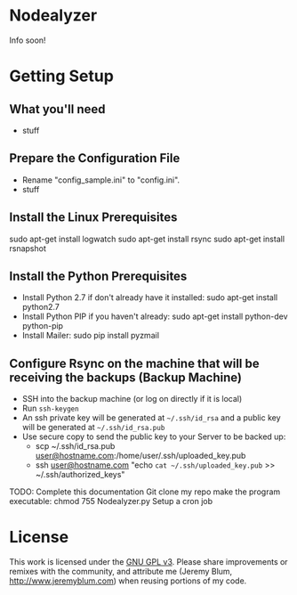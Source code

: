 Nodealyzer
=============
Info soon!

Getting Setup
=============
What you'll need
----------------
* stuff

Prepare the Configuration File
------------------------------
* Rename "config_sample.ini" to "config.ini".
* stuff

Install the Linux Prerequisites
-------------------------------
sudo apt-get install logwatch
sudo apt-get install rsync
sudo apt-get install rsnapshot


Install the Python Prerequisites
--------------------------------
* Install Python 2.7 if don't already have it installed: sudo apt-get install python2.7
* Install Python PIP if you haven't already: sudo apt-get install python-dev python-pip
* Install Mailer: sudo pip install pyzmail

Configure Rsync on the machine that will be receiving the backups (Backup Machine)
----------------------------------------------------------------------------------
* SSH into the backup machine (or log on directly if it is local)
* Run `ssh-keygen`
* An ssh private key will be generated at `~/.ssh/id_rsa` and a public key will be generated at `~/.ssh/id_rsa.pub`
* Use secure copy to send the public key to your Server to be backed up:
    * scp ~/.ssh/id_rsa.pub user@hostname.com:/home/user/.ssh/uploaded_key.pub
	* ssh user@hostname.com "echo `cat ~/.ssh/uploaded_key.pub` >> ~/.ssh/authorized_keys"

TODO: Complete this documentation
Git clone my repo
make the program executable: chmod 755 Nodealyzer.py
Setup a cron job

License
=======
This work is licensed under the [GNU GPL v3](http://www.gnu.org/licenses/gpl.html).
Please share improvements or remixes with the community, and attribute me (Jeremy Blum, <http://www.jeremyblum.com>) when reusing portions of my code.



